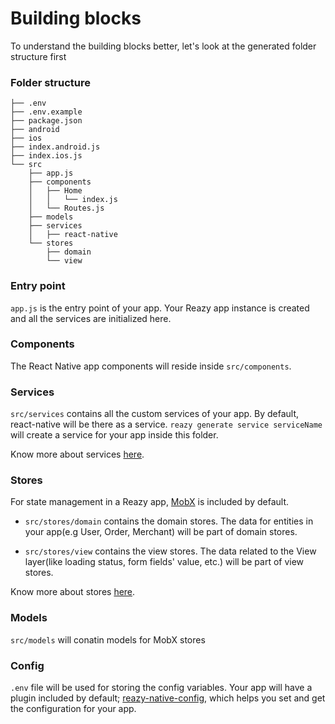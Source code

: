 # Building blocks

To understand the building blocks better, let's look at the generated folder structure first

### Folder structure

```
├── .env
├── .env.example
├── package.json
├── android
├── ios
├── index.android.js
├── index.ios.js
└── src
    ├── app.js
    ├── components
    │   ├── Home
    │   │   └── index.js
    │   └── Routes.js
    ├── models
    ├── services
    │   ├── react-native
    └── stores
        ├── domain
        └── view
```

### Entry point

`app.js` is the entry point of your app. Your Reazy app instance is created and all the services are initialized here.

### Components

The React Native app components will reside inside `src/components`.

### Services

`src/services` contains all the custom services of your app. By default, react-native will be there as a service.
`reazy generate service serviceName` will create a service for your app inside this folder. 

Know more about services [here](services/readme.md).

### Stores

For state management in a Reazy app, [MobX](https://mobx.js.org/) is included by default.

- `src/stores/domain` contains the domain stores. The data for entities in your app(e.g User, Order, Merchant) will be part of domain stores.

- `src/stores/view` contains the view stores. The data related to the View layer(like loading status, form fields' value, etc.) will be part of view stores.

Know more about stores [here](stores/readme.md).

### Models

`src/models` will conatin models for MobX stores

### Config

`.env` file will be used for storing the config variables. Your app will have a plugin included by default; [reazy-native-config](https://www.npmjs.com/package/reazy-native-config), which helps you set and get the configuration for your app.
